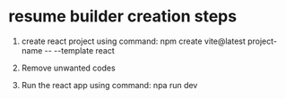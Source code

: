 # resume builder creation steps
1. create react project using command: npm create vite@latest project-name -- --template react

2. Remove unwanted codes

3. Run the react app using command: npa run dev

